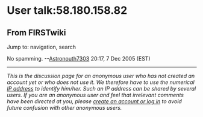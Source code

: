 # User talk:58.180.158.82

## From FIRSTwiki

Jump to: navigation, search

No spamming. --[Astronouth7303](User:Astronouth7303 "User:Astronouth7303") 20:17, 7 Dec 2005 (EST)

--------------------------------------------------------------------------------

_This is the discussion page for an anonymous user who has not created an account yet or who does not use it. We therefore have to use the numerical [IP address](http://www.wikipedia.org/wiki/IP_address "wikipedia:IP_address") to identify him/her. Such an IP address can be shared by several users. If you are an anonymous user and feel that irrelevant comments have been directed at you, please [create an account or log in](Special:Userlogin "Special:Userlogin") to avoid future confusion with other anonymous users._
